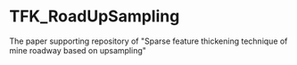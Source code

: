# TFK_RoadUpSampling
The paper supporting repository of "Sparse feature thickening technique of mine roadway based on upsampling"
